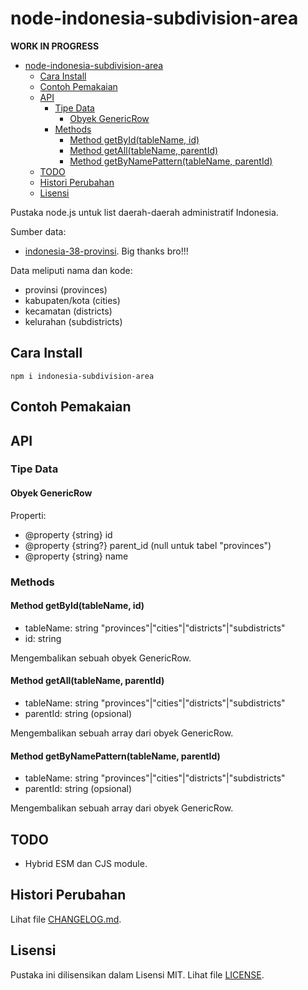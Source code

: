 # node-indonesia-subdivision-area

**WORK IN PROGRESS**

- [node-indonesia-subdivision-area](#node-indonesia-subdivision-area)
  - [Cara Install](#cara-install)
  - [Contoh Pemakaian](#contoh-pemakaian)
  - [API](#api)
    - [Tipe Data](#tipe-data)
      - [Obyek GenericRow](#obyek-genericrow)
    - [Methods](#methods)
      - [Method getById(tableName, id)](#method-getbyidtablename-id)
      - [Method getAll(tableName, parentId)](#method-getalltablename-parentid)
      - [Method getByNamePattern(tableName, parentId)](#method-getbynamepatterntablename-parentid)
  - [TODO](#todo)
  - [Histori Perubahan](#histori-perubahan)
  - [Lisensi](#lisensi)

Pustaka node.js untuk list daerah-daerah administratif Indonesia.

Sumber data:
- [indonesia-38-provinsi](https://github.com/alifbint/indonesia-38-provinsi). Big thanks bro!!!

Data meliputi nama dan kode:
* provinsi (provinces)
* kabupaten/kota (cities)
* kecamatan (districts)
* kelurahan (subdistricts)

## Cara Install
```
npm i indonesia-subdivision-area
```

## Contoh Pemakaian

## API

### Tipe Data
#### Obyek GenericRow
Properti:
* @property {string} id
* @property {string?} parent_id (null untuk tabel "provinces")
* @property {string} name

### Methods

#### Method getById(tableName, id)
* tableName: string "provinces"|"cities"|"districts"|"subdistricts"
* id: string

Mengembalikan sebuah obyek GenericRow.

#### Method getAll(tableName, parentId)
* tableName: string "provinces"|"cities"|"districts"|"subdistricts"
* parentId: string (opsional)

Mengembalikan sebuah array dari obyek GenericRow.

#### Method getByNamePattern(tableName, parentId)
* tableName: string "provinces"|"cities"|"districts"|"subdistricts"
* parentId: string (opsional)

Mengembalikan sebuah array dari obyek GenericRow.

## TODO
* Hybrid ESM dan CJS module.

## Histori Perubahan
Lihat file [CHANGELOG.md](CHANGELOG.md).

## Lisensi
Pustaka ini dilisensikan dalam Lisensi MIT. Lihat file [LICENSE](LICENSE).
